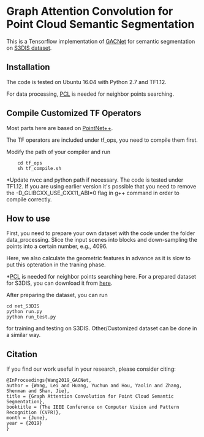 # Graph Attention Convolution for Point Cloud Semantic Segmentation

This is a Tensorflow implementation of [GACNet](http://openaccess.thecvf.com/content_CVPR_2019/html/Wang_Graph_Attention_Convolution_for_Point_Cloud_Semantic_Segmentation_CVPR_2019_paper.html) for semantic segmentation on [S3DIS dataset](https://shapenet.cs.stanford.edu/media/indoor3d_sem_seg_hdf5_data.zip).


Installation
------

The code is tested on Ubuntu 16.04 with Python 2.7 and TF1.12.  

For data processing, [PCL](http://www.pointclouds.org/) is needed for neighbor points searching.  



Compile Customized TF Operators
-------
Most parts here are based on [PointNet++](https://github.com/charlesq34/pointnet2).  
 
The TF operators are included under tf_ops, you need to compile them first.   

Modify the path of your compiler and run    

        cd tf_ops
        sh tf_compile.sh
        
*Update nvcc and python path if necessary. The code is tested under TF1.12. If you are using earlier version it's possible that you need to remove the -D_GLIBCXX_USE_CXX11_ABI=0 flag in g++ command in order to compile correctly. 


How to use 
-----
First, you need to prepare your own dataset with the code under the folder data_processing. Slice the input scenes into blocks and down-sampling the points into a certain number, e.g., 4096.  

Here, we also calculate the geometric features in advance as it is slow to put this opteration in the traning phase. 

*[PCL](http://www.pointclouds.org/) is needed for neighbor points searching here. For a prepared dataset for S3DIS, you can download it from [here](https://drive.google.com/drive/folders/1CGY6zY0QvUG4r-DtK4axL972mhImN2bY?usp=sharing).  


After preparing the dataset, you can run   

    cd net_S3DIS
    python run.py 
    python run_test.py  
for training and testing on S3DIS. Other/Customized dataset can be done in a similar way.


Citation
-----
If you find our work useful in your research, please consider citing:  

    @InProceedings{Wang2019_GACNet,  
    author = {Wang, Lei and Huang, Yuchun and Hou, Yaolin and Zhang, Shenman and Shan, Jie},  
    title = {Graph Attention Convolution for Point Cloud Semantic Segmentation},  
    booktitle = {The IEEE Conference on Computer Vision and Pattern Recognition (CVPR)},  
    month = {June},  
    year = {2019}  
    }  

